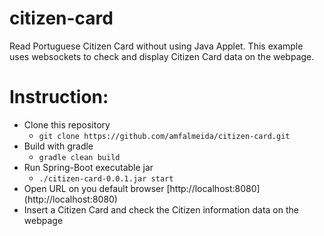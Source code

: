 # citizen-card

Read Portuguese Citizen Card without using Java Applet. This example uses websockets to check and display Citizen Card data on the webpage.

# Instruction:
+ Clone this repository
    + `git clone https://github.com/amfalmeida/citizen-card.git`
+ Build with gradle
    + `gradle clean build`
+ Run Spring-Boot executable jar
    + `./citizen-card-0.0.1.jar start`
+ Open URL on you default browser [http://localhost:8080] (http://localhost:8080)
+ Insert a Citizen Card and check the Citizen information data on the webpage
